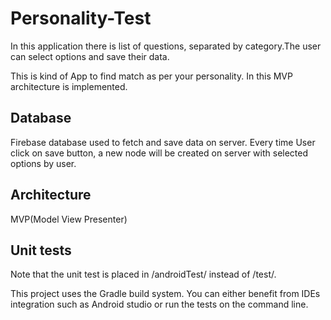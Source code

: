 # Personality-Test

In this application there is list of questions, separated by category.The user can select options and save their data.

This is kind of App to find match as per your personality. 
In this MVP architecture is implemented.

## Database
Firebase database used to fetch and save data on server. Every time User click on save button, a new node will be created on server with selected options by user.

## Architecture
MVP(Model View Presenter)

## Unit tests
Note that the unit test is placed in /androidTest/ instead of /test/.

This project uses the Gradle build system. You can either benefit from IDEs integration such as Android studio or run the tests on the command line.


